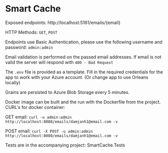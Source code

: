 # Smart Cache

Exposed endpoints:
http://localhost:5161/emails/{email}

HTTP Methods: ``GET``, ``POST``

Endpoints use Basic Authentication, please use the following username and password:
``admin:admin``

Email validation is performed on the passed email addresses. If email is not valid the server will respond with ``400 - Bad Request``

The ``.env`` file is provided as a template. Fill in the required credentials for the app to work with your Azure account.
(Or change app to use Orleans locally)

Grains are persisted to Azure Blob Storage every 5 minutes.

Docker image can be built and the run with the Dockerfile from the project.
CURL's for docker container:

GET email:
``curl -u admin:admin http://localhost:8080/emails/damjanh1@email.com -v``

POST email:
``curl -X POST -u admin:admin http://localhost:8080/emails/damjanh1@email.com -v``

Tests are in the accompanying project: SmartCache.Tests
